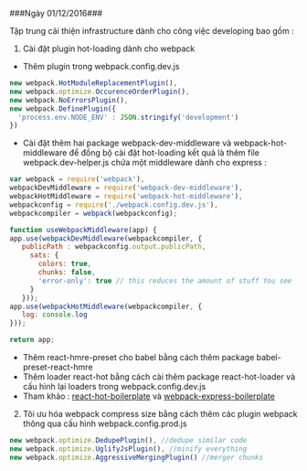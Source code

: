 ###Ngày 01/12/2016###

Tập trung cải thiện infrastructure dành cho công việc developing bao gồm :
 
1. Cài đặt plugin hot-loading dành cho webpack
 * Thêm plugin trong webpack.config.dev.js 
            
 ```javascript
 new webpack.HotModuleReplacementPlugin(),
 new webpack.optimize.OccurenceOrderPlugin(),
 new webpack.NoErrorsPlugin(),
 new webpack.DefinePlugin({
   'process.env.NODE_ENV' : JSON.stringify('development')
 })
```
 * Cài đặt thêm hai package webpack-dev-middleware và webpack-hot-middleware để đồng bộ cài đặt hot-loading 
 kết quả là thêm file webpack.dev-helper.js chứa một middleware dành cho express :
            
 ```javascript
 var webpack = require('webpack'),
 webpackDevMiddleware = require('webpack-dev-middleware'),
 webpackHotMiddleware = require('webpack-hot-middleware'),
 webpackconfig = require('./webpack.config.dev.js'),
 webpackcompiler = webpack(webpackconfig);

 function useWebpackMiddleware(app) {
 app.use(webpackDevMiddleware(webpackcompiler, {
    publicPath : webpackconfig.output.publicPath,
      sats: {
        colors: true,
        chunks: false,
        'error-only': true // this reduces the amount of stuff You see
      }
    }));
 app.use(webpackHotMiddleware(webpackcompiler, {
    log: console.log
 }));

 return app;
 ```
 * Thêm react-hmre-preset cho babel bằng cách thêm package babel-preset-react-hmre
 * Thêm loader react-hot bằng cách cài thêm package react-hot-loader và cấu hình lại loaders trong webpack.config.dev.js
 * Tham khảo : <a href="https://github.com/gaearon/react-hot-boilerplate">react-hot-boilerplate</a> và <a href="https://github.com/christianalfoni/webpack-express-boilerplate">webpack-express-boilerplate</a>

2. Tôi ưu hóa webpack compress size bằng cách thêm các plugin webpack thông qua cấu hình webpack.config.prod.js
 ```javascript
 new webpack.optimize.DedupePlugin(), //dedupe similar code
 new webpack.optimize.UglifyJsPlugin(), //minify everything
 new webpack.optimize.AggressiveMergingPlugin() //merger chunks 
 ```
